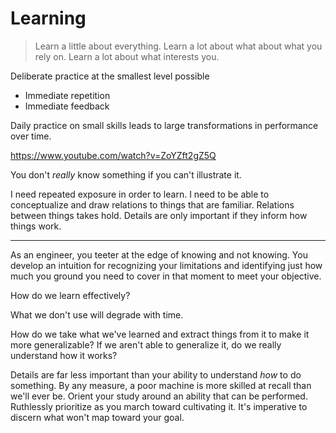 # Learning

> Learn a little about everything. Learn a lot about what about what you rely on. Learn a lot about what interests you.

Deliberate practice at the smallest level possible
- Immediate repetition
- Immediate feedback

Daily practice on small skills leads to large transformations in performance over time.

https://www.youtube.com/watch?v=ZoYZft2gZ5Q

You don't _really_ know something if you can't illustrate it.

I need repeated exposure in order to learn. I need to be able to conceptualize and draw relations to things that are familiar. Relations between things takes hold. Details are only important if they inform how things work.

---

As an engineer, you teeter at the edge of knowing and not knowing. You develop an intuition for recognizing your limitations and identifying just how much you ground you need to cover in that moment to meet your objective.

How do we learn effectively?

What we don't use will degrade with time.

How do we take what we've learned and extract things from it to make it more generalizable? If we aren't able to generalize it, do we really understand how it works?

Details are far less important than your ability to understand _how_ to do something. By any measure, a poor machine is more skilled at recall than we'll ever be. Orient your study around an ability that can be performed. Ruthlessly prioritize as you march toward cultivating it. It's imperative to discern what won't map toward your goal.
